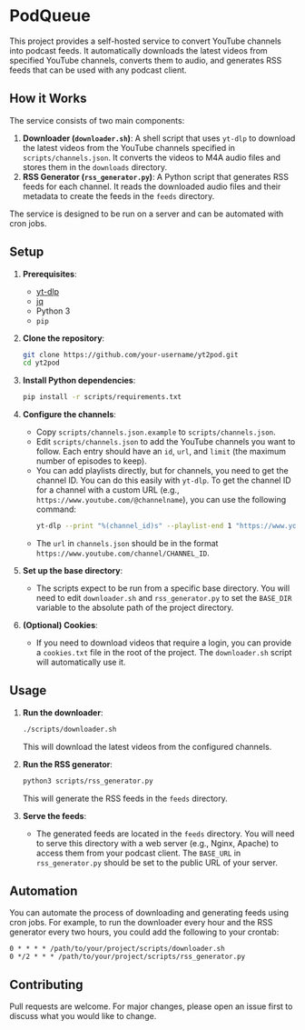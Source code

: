 # PodQueue

This project provides a self-hosted service to convert YouTube channels into podcast feeds. It automatically downloads the latest videos from specified YouTube channels, converts them to audio, and generates RSS feeds that can be used with any podcast client.

## How it Works

The service consists of two main components:

1.  **Downloader (`downloader.sh`)**: A shell script that uses `yt-dlp` to download the latest videos from the YouTube channels specified in `scripts/channels.json`. It converts the videos to M4A audio files and stores them in the `downloads` directory.
2.  **RSS Generator (`rss_generator.py`)**: A Python script that generates RSS feeds for each channel. It reads the downloaded audio files and their metadata to create the feeds in the `feeds` directory.

The service is designed to be run on a server and can be automated with cron jobs.

## Setup

1.  **Prerequisites**:
    *   [yt-dlp](https://github.com/yt-dlp/yt-dlp)
    *   [jq](https://stedolan.github.io/jq/)
    *   Python 3
    *   `pip`

2.  **Clone the repository**:
    ```bash
    git clone https://github.com/your-username/yt2pod.git
    cd yt2pod
    ```

3.  **Install Python dependencies**:
    ```bash
    pip install -r scripts/requirements.txt
    ```

4.  **Configure the channels**:
    *   Copy `scripts/channels.json.example` to `scripts/channels.json`.
    *   Edit `scripts/channels.json` to add the YouTube channels you want to follow. Each entry should have an `id`, `url`, and `limit` (the maximum number of episodes to keep).
    *   You can add playlists directly, but for channels, you need to get the channel ID. You can do this easily with `yt-dlp`. To get the channel ID for a channel with a custom URL (e.g., `https://www.youtube.com/@channelname`), you can use the following command:
        ```bash
        yt-dlp --print "%(channel_id)s" --playlist-end 1 "https://www.youtube.com/@channelname"
        ```
    *   The `url` in `channels.json` should be in the format `https://www.youtube.com/channel/CHANNEL_ID`.

5.  **Set up the base directory**:
    *   The scripts expect to be run from a specific base directory. You will need to edit `downloader.sh` and `rss_generator.py` to set the `BASE_DIR` variable to the absolute path of the project directory.

6.  **(Optional) Cookies**:
    *   If you need to download videos that require a login, you can provide a `cookies.txt` file in the root of the project. The `downloader.sh` script will automatically use it.

## Usage

1.  **Run the downloader**:
    ```bash
    ./scripts/downloader.sh
    ```
    This will download the latest videos from the configured channels.

2.  **Run the RSS generator**:
    ```bash
    python3 scripts/rss_generator.py
    ```
    This will generate the RSS feeds in the `feeds` directory.

3.  **Serve the feeds**:
    *   The generated feeds are located in the `feeds` directory. You will need to serve this directory with a web server (e.g., Nginx, Apache) to access them from your podcast client. The `BASE_URL` in `rss_generator.py` should be set to the public URL of your server.

## Automation

You can automate the process of downloading and generating feeds using cron jobs. For example, to run the downloader every hour and the RSS generator every two hours, you could add the following to your crontab:

```
0 * * * * /path/to/your/project/scripts/downloader.sh
0 */2 * * * /path/to/your/project/scripts/rss_generator.py
```

## Contributing

Pull requests are welcome. For major changes, please open an issue first to discuss what you would like to change.
